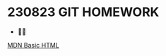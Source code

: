 # 230823 GIT HOMEWORK #

* 🤍🤍

[MDN Basic HTML](https://developer.mozilla.org/ko/docs/Learn/Getting_started_with_the_web/HTML_basics)